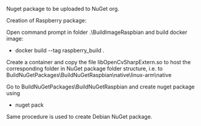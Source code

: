 Nuget package to be uploaded to NuGet org. 


Creation of Raspberry package:

Open command prompt in folder .\BuildImageRaspbian  and build docker image:

- docker build --tag raspberry_build .

Create a container and copy the file libOpenCvSharpExtern.so to host the corresponding folder in NuGet package folder structure,
i.e.  to BuildNuGetPackages\BuildNuGetRaspbian\native\linux-arm\native

Go to BuildNuGetPackages\BuildNuGetRaspbian and create nuget package using
- nuget pack

Same procedure is used to create Debian NuGet package.